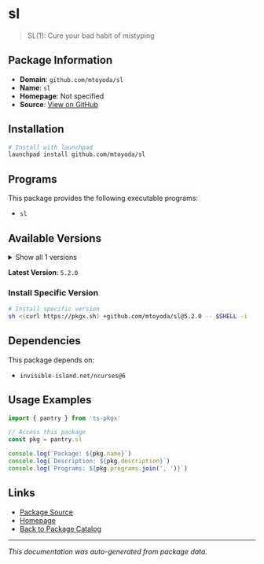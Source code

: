 # sl

> SL(1): Cure your bad habit of mistyping

## Package Information

- **Domain**: `github.com/mtoyoda/sl`
- **Name**: `sl`
- **Homepage**: Not specified
- **Source**: [View on GitHub](https://github.com/pkgxdev/pantry/tree/main/projects/github.com/mtoyoda/sl/package.yml)

## Installation

```bash
# Install with launchpad
launchpad install github.com/mtoyoda/sl
```

## Programs

This package provides the following executable programs:

- `sl`

## Available Versions

<details>
<summary>Show all 1 versions</summary>

- `5.2.0`

</details>

**Latest Version**: `5.2.0`

### Install Specific Version

```bash
# Install specific version
sh <(curl https://pkgx.sh) +github.com/mtoyoda/sl@5.2.0 -- $SHELL -i
```

## Dependencies

This package depends on:

- `invisible-island.net/ncurses@6`

## Usage Examples

```typescript
import { pantry } from 'ts-pkgx'

// Access this package
const pkg = pantry.sl

console.log(`Package: ${pkg.name}`)
console.log(`Description: ${pkg.description}`)
console.log(`Programs: ${pkg.programs.join(', ')}`)
```

## Links

- [Package Source](https://github.com/pkgxdev/pantry/tree/main/projects/github.com/mtoyoda/sl/package.yml)
- [Homepage](#)
- [Back to Package Catalog](../../../package-catalog.md)

---

*This documentation was auto-generated from package data.*
